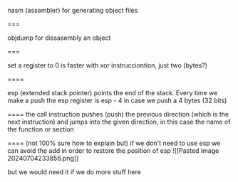 
nasm (assembler) for generating object files

===

objdump for dissasembly an object

===

set a register to 0 is faster with xor instrucciontion, just two (bytes?)

====

esp (extended stack pointer) points the end of the stack. Every time we make a push the esp register is esp - 4 in case we push a 4 bytes (32 bits)

====
the call instruction pushes (push) the previous direction (which is the next instruction) and jumps into the given direction, in this case the name of the function or section

====
(not 100% sure how to explain but) 
if we don't need to use esp we can avoid the add in order to restore the position of esp
![[Pasted image 20240704233856.png]]

but we would need it if we do more stuff here